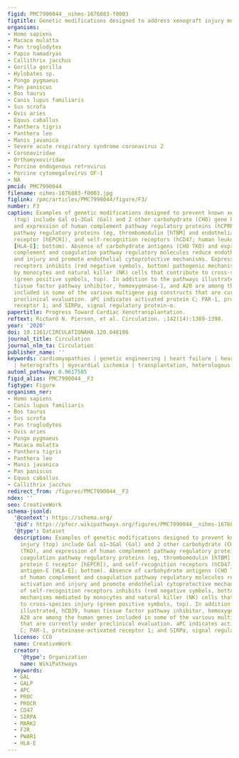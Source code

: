 ```yaml
---
figid: PMC7990044__nihms-1676883-f0003
figtitle: Genetic modifications designed to address xenograft injury mechanisms
organisms:
- Homo sapiens
- Macaca mulatta
- Pan troglodytes
- Papio hamadryas
- Callithrix jacchus
- Gorilla gorilla
- Hylobates sp.
- Pongo pygmaeus
- Pan paniscus
- Bos taurus
- Canis lupus familiaris
- Sus scrofa
- Ovis aries
- Equus caballus
- Panthera tigris
- Panthera leo
- Manis javanica
- Severe acute respiratory syndrome coronavirus 2
- Coronaviridae
- Orthomyxoviridae
- Porcine endogenous retrovirus
- Porcine cytomegalovirus OF-1
- NA
pmcid: PMC7990044
filename: nihms-1676883-f0003.jpg
figlink: /pmc/articles/PMC7990044/figure/F3/
number: F3
caption: Examples of genetic modifications designed to prevent known xenograft injury
  (top) include Gal α1–3Gal (Gal) and 2 other carbohydrate (CHO) gene knockouts (TKO),
  and expression of human complement pathway regulatory proteins (hCPRPs), coagulation
  pathway regulatory proteins (eg, thrombomodulin [hTBM] and endothelial protein C
  receptor [hEPCR]), and self-recognition receptors (hCD47; human leukocyte antigen-E
  [HLA-E]; bottom). Absence of carbohydrate antigens (CHO TKO) and expression of human
  complement and coagulation pathway regulatory molecules reduce endothelial activation
  and injury and promote endothelial cytoprotective mechanisms. Expression of self-recognition
  receptors inhibits (red negative symbols, bottom) pathogenic mechanisms mediated
  by monocytes and natural killer (NK) cells that contribute to cross-species injury
  (green positive symbols, top). In addition to the pathways illustrated, hCD39, human
  tissue factor pathway inhibitor, hemoxygenase-1, and A20 are among the human genes
  included in some of the various multigene pig constructs that are currently under
  preclinical evaluation. aPC indicates activated protein C; PAR-1, proteinase-activated
  receptor 1; and SIRPα, signal regulatory protein-α.
papertitle: Progress Toward Cardiac Xenotransplantation.
reftext: Richard N. Pierson, et al. Circulation. ;142(14):1389-1398.
year: '2020'
doi: 10.1161/CIRCULATIONAHA.120.048186
journal_title: Circulation
journal_nlm_ta: Circulation
publisher_name: ''
keywords: cardiomyopathies | genetic engineering | heart failure | heart transplantation
  | heterografts | myocardial ischemia | transplantation, heterologous
automl_pathway: 0.9617585
figid_alias: PMC7990044__F3
figtype: Figure
organisms_ner:
- Homo sapiens
- Canis lupus familiaris
- Bos taurus
- Sus scrofa
- Pan troglodytes
- Ovis aries
- Pongo pygmaeus
- Macaca mulatta
- Panthera tigris
- Panthera leo
- Manis javanica
- Pan paniscus
- Equus caballus
- Callithrix jacchus
redirect_from: /figures/PMC7990044__F3
ndex: ''
seo: CreativeWork
schema-jsonld:
  '@context': https://schema.org/
  '@id': https://pfocr.wikipathways.org/figures/PMC7990044__nihms-1676883-f0003.html
  '@type': Dataset
  description: Examples of genetic modifications designed to prevent known xenograft
    injury (top) include Gal α1–3Gal (Gal) and 2 other carbohydrate (CHO) gene knockouts
    (TKO), and expression of human complement pathway regulatory proteins (hCPRPs),
    coagulation pathway regulatory proteins (eg, thrombomodulin [hTBM] and endothelial
    protein C receptor [hEPCR]), and self-recognition receptors (hCD47; human leukocyte
    antigen-E [HLA-E]; bottom). Absence of carbohydrate antigens (CHO TKO) and expression
    of human complement and coagulation pathway regulatory molecules reduce endothelial
    activation and injury and promote endothelial cytoprotective mechanisms. Expression
    of self-recognition receptors inhibits (red negative symbols, bottom) pathogenic
    mechanisms mediated by monocytes and natural killer (NK) cells that contribute
    to cross-species injury (green positive symbols, top). In addition to the pathways
    illustrated, hCD39, human tissue factor pathway inhibitor, hemoxygenase-1, and
    A20 are among the human genes included in some of the various multigene pig constructs
    that are currently under preclinical evaluation. aPC indicates activated protein
    C; PAR-1, proteinase-activated receptor 1; and SIRPα, signal regulatory protein-α.
  license: CC0
  name: CreativeWork
  creator:
    '@type': Organization
    name: WikiPathways
  keywords:
  - GAL
  - GALP
  - APC
  - PROC
  - PROCR
  - CD47
  - SIRPA
  - MARK2
  - F2R
  - PWAR1
  - HLA-E
---
```

